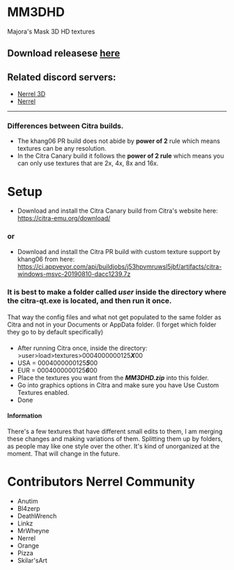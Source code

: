 # MM3DHD
Majora's Mask 3D HD textures

## Download releasese [here](https://github.com/DeathWrench/MM3DHD/releases/)

## Related discord servers:
* [Nerrel 3D](https://discord.gg/YgspcmS)
* [Nerrel](https://discord.gg/BBre2vJ)
__________________________________________________________________________________________________________________________________
### Differences between Citra builds.
* The khang06 PR build does not abide by **power of 2** rule which means textures can be any resolution.
* In the Citra Canary build it follows the **power of 2 rule** which means you can only use textures that are 2x, 4x, 8x and 16x.

# Setup
* Download and install the Citra Canary build from Citra's website here:
https://citra-emu.org/download/
### or
* Download and install the Citra PR build with custom texture support by khang06 from here: https://ci.appveyor.com/api/buildjobs/j53hpvmruwsl5jbf/artifacts/citra-windows-msvc-20190810-dacc1239.7z
### It is best to make a folder called *user* inside the directory where the **citra-qt.exe** is located, and then run it once.  
#### 
That way the config files and what not get populated to the same folder as Citra and not in your Documents or AppData folder. (I forget which folder they go to by default specifically)
####
* After running Citra once, inside the directory: >user>load>textures>0004000000125***X***00
* USA = 0004000000125***5***00
* EUR = 0004000000125***6***00
* Place the textures you want from the ***MM3DHD.zip*** into this folder.
* Go into graphics options in Citra and make sure you have Use Custom Textures enabled. 
* Done

#### Information
There's a few textures that have different small edits to them, I am merging these changes and making variations of them. Splitting them up by folders, as people may like one style over the other. It's kind of unorganized at the moment. That will change in the future.

# Contributors Nerrel Community
* Anutim
* Bl4zerp
* DeathWrench
* Linkz
* MrWheyne
* Nerrel 
* Orange
* Pizza
* Skilar'sArt
